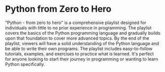 # Python from Zero to Hero

"Python - from zero to hero" is a comprehensive playlist designed for individuals with little to no prior experience in programming. The playlist covers the basics of the Python programming language and gradually builds upon that foundation to cover more advanced topics. By the end of the playlist, viewers will have a solid understanding of the Python language and be able to write their own programs. The playlist includes easy-to-follow tutorials, examples, and exercises to practice what is learned. It's perfect for anyone looking to start their journey in programming or wanting to learn Python specifically.